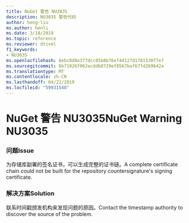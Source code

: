 ```yaml
---
title: NuGet 警告 NU3035
description: NU3035 警告代码
author: heng-liu
ms.author: henli
ms.date: 3/18/2019
ms.topic: reference
ms.reviewer: dtivel
f1_keywords:
- NU3035
ms.openlocfilehash: 8ebc8d8e377dcc85b8b76ef4d127d1781530f7e7
ms.sourcegitcommit: 6b71926f062ecddb8729ef8567baf67fd269642a
ms.translationtype: MT
ms.contentlocale: zh-CN
ms.lasthandoff: 04/22/2019
ms.locfileid: "59931548"
---
```

# <a name="nuget-warning-nu3035"></a><span data-ttu-id="9aa87-103">NuGet 警告 NU3035</span><span class="sxs-lookup"><span data-stu-id="9aa87-103">NuGet Warning NU3035</span></span>

### <a name="issue"></a><span data-ttu-id="9aa87-104">问题</span><span class="sxs-lookup"><span data-stu-id="9aa87-104">Issue</span></span>

<span data-ttu-id="9aa87-105">为存储库副署的签名证书，可以生成完整的证书链。</span><span class="sxs-lookup"><span data-stu-id="9aa87-105">A complete certificate chain could not be built for the repository countersignature's signing certificate.</span></span>


### <a name="solution"></a><span data-ttu-id="9aa87-106">解决方案</span><span class="sxs-lookup"><span data-stu-id="9aa87-106">Solution</span></span>

<span data-ttu-id="9aa87-107">联系时间戳颁发机构来发现问题的原因。</span><span class="sxs-lookup"><span data-stu-id="9aa87-107">Contact the timestamp authority to discover the source of the problem.</span></span>